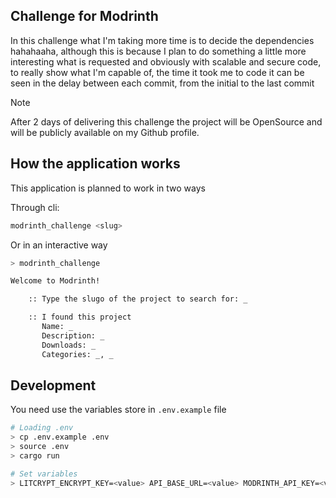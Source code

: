 ## Challenge for Modrinth
In this challenge what I'm taking more time is to decide the dependencies hahahaaha, although this is because I plan to do something a little more interesting what is requested and obviously with scalable and secure code, to really show what I'm capable of, the time it took me to code it can be seen in the delay between each commit, from the initial to the last commit

> [!NOTE]
> After 2 days of delivering this challenge the project will be OpenSource and will be publicly available on my Github profile.

## How the application works
This application is planned to work in two ways

Through cli:
```sh
modrinth_challenge <slug>
```

Or in an interactive way
```sh
> modrinth_challenge

Welcome to Modrinth!

    :: Type the slugo of the project to search for: _

    :: I found this project
       Name: _
       Description: _
       Downloads: _
       Categories: _, _
```

## Development
You need use the variables store in `.env.example` file


```sh
# Loading .env
> cp .env.example .env
> source .env
> cargo run
```

```sh
# Set variables
> LITCRYPT_ENCRYPT_KEY=<value> API_BASE_URL=<value> MODRINTH_API_KEY=<value> cargo run
```
